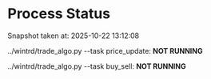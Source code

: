 # Process Status

Snapshot taken at: 2025-10-22 13:12:08

../wintrd/trade_algo.py --task price_update: **NOT RUNNING**

../wintrd/trade_algo.py --task buy_sell: **NOT RUNNING**

